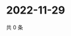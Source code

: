 # 2022-11-29

共 0 条

<!-- BEGIN WEIBO -->
<!-- 最后更新时间 Tue Nov 29 2022 11:24:41 GMT+0800 (China Standard Time) -->

<!-- END WEIBO -->
